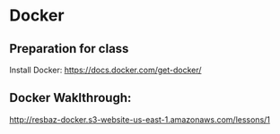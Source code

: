 # Docker 

## Preparation for class

Install Docker: https://docs.docker.com/get-docker/ 


## Docker Waklthrough:

http://resbaz-docker.s3-website-us-east-1.amazonaws.com/lessons/1
